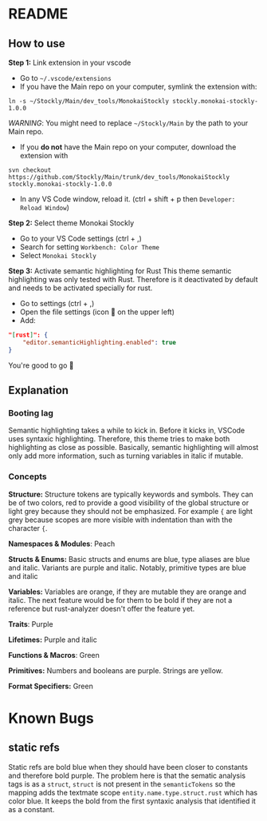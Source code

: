 # README

## How to use

**Step 1:** Link extension in your vscode
- Go to `~/.vscode/extensions`
- If you have the Main repo on your computer, symlink the extension with:
```
ln -s ~/Stockly/Main/dev_tools/MonokaiStockly stockly.monokai-stockly-1.0.0
```
*WARNING*: You might need to replace `~/Stockly/Main` by the path to your Main repo.
- If you **do not** have the Main repo on your computer, download the extension with
```
svn checkout https://github.com/Stockly/Main/trunk/dev_tools/MonokaiStockly stockly.monokai-stockly-1.0.0
```
- In any VS Code window, reload it. (ctrl + shift + p then `Developer: Reload Window`)

**Step 2:** Select theme Monokai Stockly
- Go to your VS Code settings (ctrl + ,)
- Search for setting `Workbench: Color Theme`
- Select `Monokai Stockly`

**Step 3:** Activate semantic highlighting for Rust
This theme semantic highlighting was only tested with Rust. Therefore is it deactivated by default
and needs to be activated specially for rust.
- Go to settings (ctrl + ,)
- Open the file settings (icon 📄 on the upper left)
- Add:
```json
"[rust]": {
	"editor.semanticHighlighting.enabled": true
}
```

You're good to go 🎉

## Explanation

### Booting lag
Semantic highlighting takes a while to kick in. Before it kicks in, VSCode uses syntaxic
highlighting. Therefore, this theme tries to make both highlighting as close as possible. Basically,
semantic highlighting will almost only add more information, such as turning variables in italic if mutable.

### Concepts
**Structure:**
Structure tokens are typically keywords and symbols. They can be of two colors, red to provide a
good visibility of the global structure or light grey because they should not be emphasized. For
example `{` are light grey because scopes are more visible with indentation than with the
character `{`.

**Namespaces & Modules**: Peach

**Structs & Enums:**
Basic structs and enums are blue, type aliases are blue and italic. Variants are purple and italic.
Notably, primitive types are blue and italic

**Variables:**
Variables are orange, if they are mutable they are orange and italic. The next feature would be for
them to be bold if they are not a reference but rust-analyzer doesn't offer the feature yet.

**Traits**: Purple

**Lifetimes:** Purple and italic

**Functions & Macros**: Green

**Primitives:**
Numbers and booleans are purple.
Strings are yellow.

**Format Specifiers:** Green


# Known Bugs
## static refs
Static refs are bold blue when they should have been closer to constants and therefore bold purple.
The problem here is that the sematic analysis tags is as a `struct`, `struct` is not present in the
`semanticTokens` so the mapping adds the textmate scope `entity.name.type.struct.rust` which has
color blue. It keeps the bold from the first syntaxic analysis that identified it as a constant.
